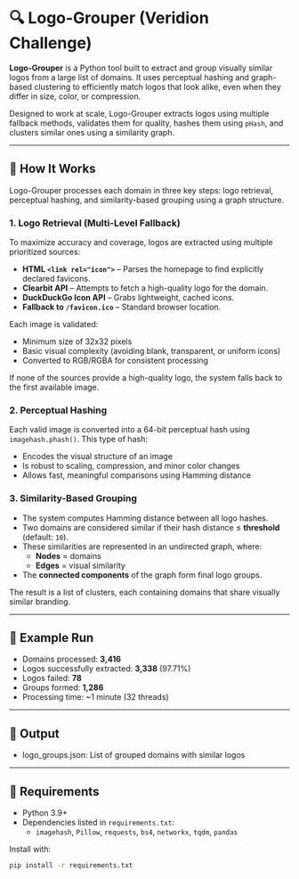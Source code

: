 # 🔍 Logo-Grouper (Veridion Challenge)

**Logo-Grouper** is a Python tool built to extract and group visually similar logos from a large list of domains. It uses perceptual hashing and graph-based clustering to efficiently match logos that look alike, even when they differ in size, color, or compression.

Designed to work at scale, Logo-Grouper extracts logos using multiple fallback methods, validates them for quality, hashes them using `pHash`, and clusters similar ones using a similarity graph.

---

## 🔑 How It Works

Logo-Grouper processes each domain in three key steps: logo retrieval, perceptual hashing, and similarity-based grouping using a graph structure.

### 1. Logo Retrieval (Multi-Level Fallback)

To maximize accuracy and coverage, logos are extracted using multiple prioritized sources:

- **HTML `<link rel="icon">`** – Parses the homepage to find explicitly declared favicons.
- **Clearbit API** – Attempts to fetch a high-quality logo for the domain.
- **DuckDuckGo Icon API** – Grabs lightweight, cached icons.
- **Fallback to `/favicon.ico`** – Standard browser location.

Each image is validated:

- Minimum size of 32x32 pixels  
- Basic visual complexity (avoiding blank, transparent, or uniform icons)  
- Converted to RGB/RGBA for consistent processing  

If none of the sources provide a high-quality logo, the system falls back to the first available image.

### 2. Perceptual Hashing

Each valid image is converted into a 64-bit perceptual hash using `imagehash.phash()`. This type of hash:

- Encodes the visual structure of an image  
- Is robust to scaling, compression, and minor color changes  
- Allows fast, meaningful comparisons using Hamming distance  

### 3. Similarity-Based Grouping

- The system computes Hamming distance between all logo hashes.  
- Two domains are considered similar if their hash distance ≤ **threshold** (default: `10`).  
- These similarities are represented in an undirected graph, where:  
  - **Nodes** = domains  
  - **Edges** = visual similarity  
- The **connected components** of the graph form final logo groups.

The result is a list of clusters, each containing domains that share visually similar branding.

---

## 🧪 Example Run

- Domains processed: **3,416**
- Logos successfully extracted: **3,338** (97.71%)
- Logos failed: **78**
- Groups formed: **1,286**
- Processing time: ~1 minute (32 threads)

---

## 📄 Output

- logo_groups.json: List of grouped domains with similar logos

---

## 🔧 Requirements

- Python 3.9+
- Dependencies listed in `requirements.txt`:
  - `imagehash`, `Pillow`, `requests`, `bs4`, `networkx`, `tqdm`, `pandas`

Install with:

```bash
pip install -r requirements.txt
